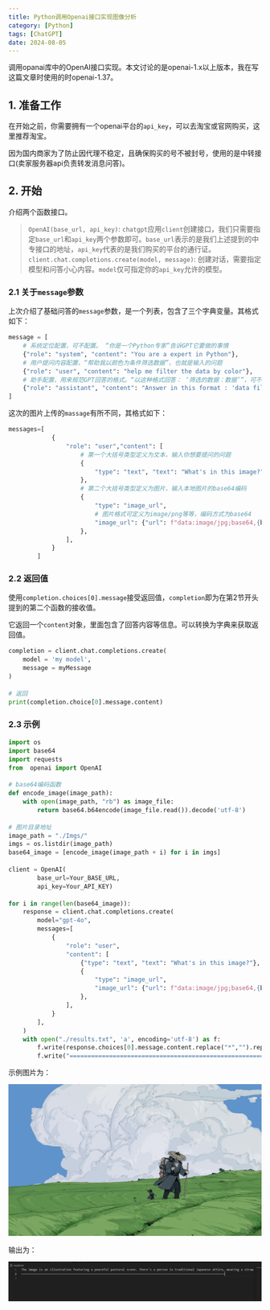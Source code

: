 ```yaml
---
title: Python调用Openai接口实现图像分析
category: [Python]
tags: [ChatGPT]
date: 2024-08-05
---
```

调用opanai库中的OpenAI接口实现。本文讨论的是openai-1.x以上版本，我在写这篇文章时使用的时openai-1.37。

## 1. 准备工作

在开始之前，你需要拥有一个openai平台的`api_key`，可以去淘宝或官网购买，这里推荐淘宝。

因为国内商家为了防止因代理不稳定，且确保购买的号不被封号，使用的是中转接口(卖家服务器api负责转发消息问答)。

## 2. 开始

介绍两个函数接口。

>`OpenAI(base_url, api_key)`: `chatgpt`应用`client`创建接口，我们只需要指定`base_url`和`api_key`两个参数即可。`base_url`表示的是我们上述提到的中专接口的地址，`api_key`代表的是我们购买的平台的通行证。
>`client.chat.completions.create(model, message)`: 创建对话，需要指定模型和问答小心内容。`model`仅可指定你的`api_key`允许的模型。

### 2.1 关于`message`参数

上次介绍了基础问答的`message`参数，是一个列表，包含了三个字典变量。其格式如下：

```python
message = [
    # 系统定位配置，可不配置。 “你是一个Python专家”告诉GPT它要做的事情
    {"role": "system", "content": "You are a expert in Python"}, 
    # 用户提问内容配置，“帮助我以颜色为条件筛选数据”，也就是输入的问题
    {"role": "user", "content": "help me filter the data by color"},
    # 助手配置，用来规范GPT回答的格式。“以这种格式回答： ‘筛选的数据：数据’”，可不配置
    {"role": "assistant", "content": "Answer in this format : 'data filtered : Your Filtered DATA' "}
]
```

这次的图片上传的`massage`有所不同，其格式如下：

```python
messages=[
            {
                "role": "user","content": [
                    # 第一个大括号类型定义为文本，输入你想要提问的问题
                    {
                        "type": "text", "text": "What's in this image?"
                    },
                    # 第二个大括号类型定义为图片，输入本地图片的base64编码
                    {
                        "type": "image_url",
                        # 图片格式可定义为image/png等等，编码方式为base64
                        "image_url": {"url": f"data:image/jpg;base64,{base64_image}"},
                    },
                ],
            }
        ]
```

### 2.2 返回值

使用`completion.choices[0].message`接受返回值，`completion`即为在第2节开头提到的第二个函数的接收值。

它返回一个`content`对象，里面包含了回答内容等信息。可以转换为字典来获取返回值。

```python
completion = client.chat.completions.create(
    model = 'my model', 
    message = myMessage
)

# 返回
print(completion.choice[0].message.content)
```

### 2.3 示例

```python
import os
import base64
import requests
from  openai import OpenAI

# base64编码函数
def encode_image(image_path):
    with open(image_path, "rb") as image_file:
        return base64.b64encode(image_file.read()).decode('utf-8')

# 图片目录地址
image_path = "./Imgs/"
imgs = os.listdir(image_path)
base64_image = [encode_image(image_path + i) for i in imgs]

client = OpenAI(
        base_url=Your_BASE_URL,
        api_key=Your_API_KEY)

for i in range(len(base64_image)):
    response = client.chat.completions.create(
        model="gpt-4o",
        messages=[
            {
                "role": "user",
                "content": [
                    {"type": "text", "text": "What's in this image?"},
                    {
                        "type": "image_url",
                        "image_url": {"url": f"data:image/jpg;base64,{base64_image[i]}"},
                    },
                ],
            }
        ],
    )
    with open("./results.txt", 'a', encoding='utf-8') as f:
        f.write(response.choices[0].message.content.replace("*","").replace("#","").replace(" ","") + "\n")
        f.write("===============================================================================\n")
```

示例图片为：

![Sample](../Photos/8.Openai_image/sample.jpg)

输出为：

![Result](../Photos/8.Openai_image/result.png)
